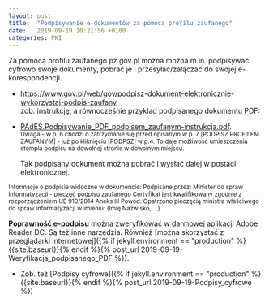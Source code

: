 ```yaml
---
layout: post
title:  "Podpisywanie e-dokumentów za pomocą profilu zaufanego"
date:   2019-09-19 10:21:56 +0100
categories: PKI
---
```


Za pomocą profilu zaufanego pz.gov.pl można można m.in. podpisywać cyfrowo swoje dokumenty, pobrać je i przesyłać/załączać do swojej e-korespondencji.


* <https://www.gov.pl/web/gov/podpisz-dokument-elektronicznie-wykorzystaj-podpis-zaufany>  
	zob. instrukcję, a równocześnie przykład podpisanego dokumentu PDF:  
* [PAdES.Podpisywanie_PDF_podpisem_zaufanym-instrukcja.pdf]({{site.baseurl}}/assets/files/PAdES.Podpisywanie_PDF_podpisem_zaufanym.pdf).  
<small>Uwaga - w p. 6 chodzi o zatrzymanie się przed opisanym w p. 7 [PODPISZ PROFILEM ZAUFANYM] - już po kliknięciu [PODPSZ] w p.4. To daje możliwość umieszczenia stempla podpisu na dowolnej stronie w dowolnym miejscu.</small>

	Tak podpisany dokument można pobrać i wysłać dalej w postaci elektronicznej.  
<small>
Informacje o podpisie widoczne w dokumencie:  
Podpisane przez: Minister do spraw informatyzacji - pieczęć podpisu zaufanego  
Certyfikat jest kwalifikowany zgodnie z rozporządzeniem UE 910/2014 Aneks III  
Powód: Opatrzono pieczęcią ministra właściwego do spraw informatyzacji w imieniu: (Imię Nazwisko, ...)
</small>

**Poprawność e-podpisu** można zweryfikować w darmowej aplikacji Adobe Reader DC. Są też inne narzędzia. Również [można skorzystać z przeglądarki internetowej]({% if jekyll.environment == "production" %}{{site.baseurl}}{% endif %}{% post_url 2019-09-19-Weryfikacja_podpisanego_PDF %}).

* Zob. też [Podpisy cyfrowe]({% if jekyll.environment == "production" %}{{site.baseurl}}{% endif %}{% post_url 2019-09-19-Podpisy_cyfrowe %})

<style> code {font-size: smaller;} </style>

<!-- {% unless jekyll.environment %} -->
<script>

(function() {
  const images = document.getElementsByTagName('img'); 
  for(let i = 0; i < images.length; i++) {
    images[i].src = images[i].src.replace('%7B%7Bsite.baseurl%7D%7D','..');
  } //{{site.baseurl}} - without spaces!  
})();

</script>
<!-- {% endunless %} -->